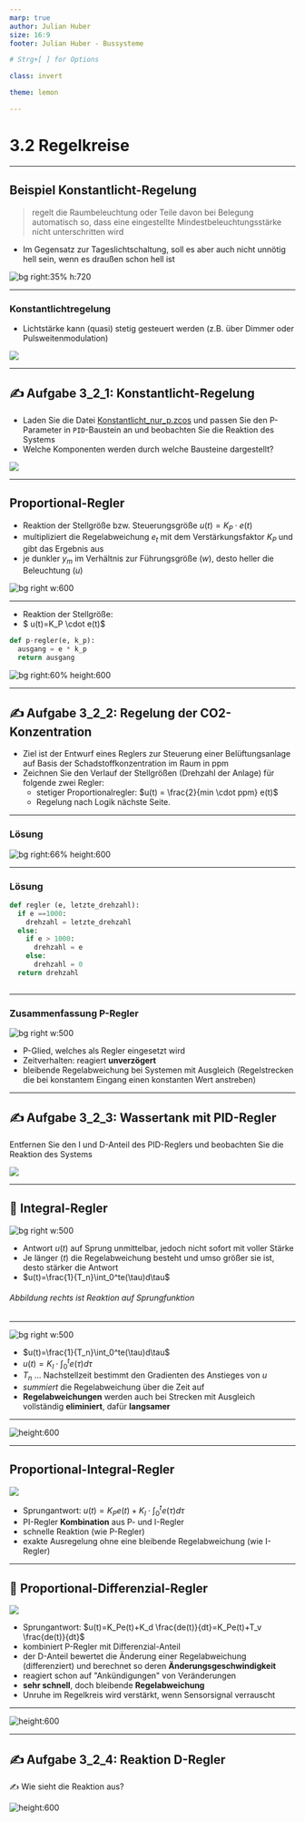 ```yaml
---
marp: true
author: Julian Huber
size: 16:9
footer: Julian Huber - Bussysteme

# Strg+[ ] for Options

class: invert

theme: lemon

---
```


<!-- paginate: true -->


# 3.2 Regelkreise


---

## Beispiel Konstantlicht-Regelung

> regelt die Raumbeleuchtung oder Teile davon bei Belegung automatisch so, dass eine eingestellte Mindestbeleuchtungsstärke nicht unterschritten wird

* Im Gegensatz zur Tageslichtschaltung, soll es aber auch nicht unnötig hell sein, wenn es draußen schon hell ist

![bg right:35% h:720](images/RA_Konstantlicht.pdf.png)

---

### Konstantlichtregelung

* Lichtstärke kann (quasi) stetig gesteuert werden (z.B. über Dimmer oder Pulsweitenmodulation)

![](images/Helligkeitsregelung.svg)


---

## ✍️ Aufgabe 3_2_1: Konstantlicht-Regelung

* Laden Sie die Datei [Konstantlicht_nur_p.zcos]() und passen Sie den P-Parameter in `PID`-Baustein an und beobachten Sie die Reaktion des Systems
* Welche Komponenten werden durch welche Bausteine dargestellt?

![](images/Konstantlichtregelung_nur_p.png)

---

## Proportional-Regler

* Reaktion der Stellgröße bzw. Steuerungsgröße 
$u(t)=K_P \cdot e(t)$
* multipliziert die Regelabweichung $e_t$ mit dem Verstärkungsfaktor $K_P$ und gibt das Ergebnis aus
* je dunkler $y_m$ im Verhältnis zur Führungsgröße ($w$), desto heller die Beleuchtung ($u$)


![bg right w:600](images/Helligkeitsregelung.svg)

---

* Reaktion der Stellgröße:
* $
  u(t)=K_P \cdot e(t)$

```Python
def p-regler(e, k_p):
  ausgang = e * k_p
  return ausgang
```


![bg right:60% height:600](images/P-Regler-Funktionen.svg)



---

## ✍️ Aufgabe 3_2_2: Regelung der CO2-Konzentration

- Ziel ist der Entwurf eines Reglers zur Steuerung einer Belüftungsanlage auf Basis der Schadstoffkonzentration im Raum in ppm 
- Zeichnen Sie den Verlauf der Stellgrößen (Drehzahl der Anlage) für folgende zwei Regler:
  - stetiger Proportionalregler: $u(t) = \frac{2}{min \cdot ppm} e(t)$ 
  - Regelung nach Logik nächste Seite.

---

### Lösung

![bg right:66% height:600](images/AufgabeRegler.svg)

---

### Lösung



```Python
def regler (e, letzte_drehzahl):
  if e ==1000:
    drehzahl = letzte_drehzahl
  else:
    if e > 1000:
      drehzahl = e
    else:
      drehzahl = 0
  return drehzahl
    
```


---

### Zusammenfassung P-Regler

![bg right w:500](images/Idealer_P_Sprungantwort.svg)

* P-Glied, welches als Regler eingesetzt wird
* Zeitverhalten: reagiert **unverzögert** 
* bleibende Regelabweichung bei Systemen mit Ausgleich (Regelstrecken die bei konstantem Eingang einen konstanten Wert anstreben)

---

## ✍️ Aufgabe 3_2_3: Wassertank mit PID-Regler

Entfernen Sie den I und D-Anteil des PID-Reglers und beobachten Sie die Reaktion des Systems

![](images/PID_internal.zcos.png)

[](https://help.scilab.org/PID)

---

## 🧠 Integral-Regler

![bg right w:500](images/Idealer_I_Sprungantwort.svg)

* Antwort $u(t)$ auf Sprung unmittelbar, jedoch nicht sofort mit voller Stärke
* Je länger ($t$) die Regelabweichung besteht und umso größer sie ist, desto stärker die Antwort
* $u(t)=\frac{1}{T_n}\int_0^te(\tau)d\tau$

###### Abbildung rechts ist Reaktion auf Sprungfunktion 

---

![bg right w:500](images/Idealer_I_Sprungantwort.svg)

* $u(t)=\frac{1}{T_n}\int_0^te(\tau)d\tau$
* $u(t)=K_I \cdot \int_0^te(\tau)d\tau$
* $T_n$ ... Nachstellzeit bestimmt den Gradienten des Anstieges von $u$ 
* *summiert* die Regelabweichung über die Zeit auf
* **Regelabweichungen** werden auch bei Strecken mit Ausgleich vollständig **eliminiert**, dafür **langsamer**

---


![height:600](images/i-Regler.svg)

---

## Proportional-Integral-Regler


![](images/Idealer_PI_Sprungantwort.svg)

* Sprungantwort: $u(t)=K_Pe(t) + K_I \cdot \int_0^te(\tau)d\tau$
* PI-Regler **Kombination** aus P- und I-Regler
* schnelle Reaktion (wie P-Regler)
* exakte Ausregelung ohne eine bleibende Regelabweichung (wie I-Regler) 

---

## 🧠 Proportional-Differenzial-Regler

![](images/Idealer_PD_Sprungantwort.svg)

* Sprungantwort: $u(t)=K_Pe(t)+K_d \frac{de(t)}{dt}=K_Pe(t)+T_v \frac{de(t)}{dt}$
* kombiniert P-Regler mit Differenzial-Anteil
* der D-Anteil bewertet die Änderung einer Regelabweichung (differenziert) und berechnet so deren **Änderungsgeschwindigkeit**
* reagiert schon auf "Ankündigungen" von Veränderungen 
* **sehr schnell**, doch bleibende **Regelabweichung**
* Unruhe im Regelkreis wird verstärkt, wenn Sensorsignal verrauscht 


---


![height:600](images/d-regler.svg)


---

## ✍️ Aufgabe 3_2_4: Reaktion D-Regler

✍️ Wie sieht die Reaktion aus?

![height:600](images/d-regler-Aufgabe.svg)


